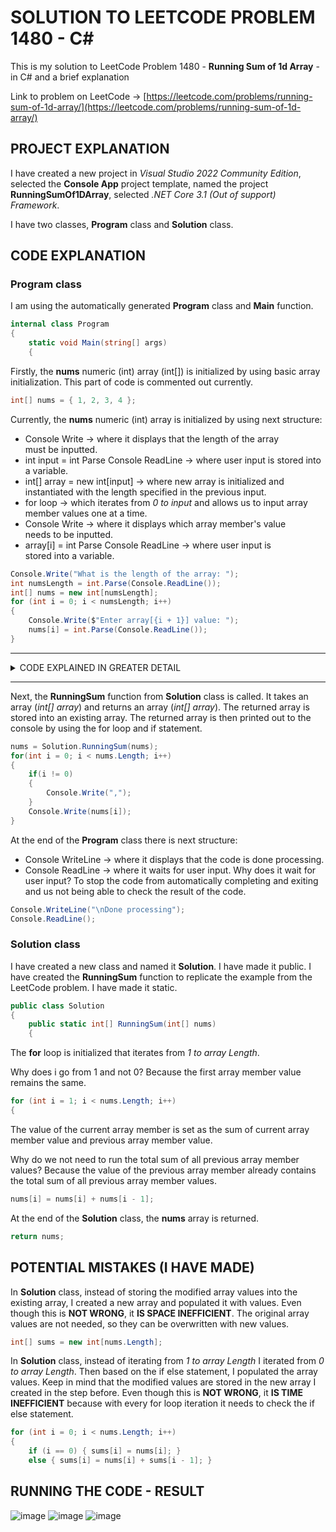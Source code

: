 # SOLUTION TO LEETCODE PROBLEM 1480 - C#

This is my solution to LeetCode Problem 1480 - **Running Sum of 1d Array** - in C# and a brief explanation

Link to problem on LeetCode -> [https://leetcode.com/problems/running-sum-of-1d-array/](https://leetcode.com/problems/running-sum-of-1d-array/)

## PROJECT EXPLANATION

I have created a new project in _Visual Studio 2022 Community Edition_, selected the **Console App** project template, named the project **RunningSumOf1DArray**, selected _.NET Core 3.1 (Out of support) Framework_.

I have two classes, **Program** class and **Solution** class.

## CODE EXPLANATION

### Program class 

I am using the automatically generated **Program** class and **Main** function.

```cs
internal class Program
{
    static void Main(string[] args)
    {
```

Firstly, the **nums** numeric (int) array (int[]) is initialized by using basic array initialization. This part of code is commented out currently.

```cs
int[] nums = { 1, 2, 3, 4 };
```

Currently, the **nums** numeric (int) array is initialized by using next structure:

- Console Write -> where it displays that the length of the array must be inputted.
- int input = int Parse Console ReadLine -> where user input is stored into a variable.
- int[] array = new int[input] -> where new array is initialized and instantiated with the length specified in the previous input.
- for loop -> which iterates from _0 to input_ and allows us to input array member values one at a time.
- Console Write -> where it displays which array member's value needs to be inputted.
- array[i] = int Parse Console ReadLine -> where user input is stored into a variable.

```cs
Console.Write("What is the length of the array: ");
int numsLength = int.Parse(Console.ReadLine());
int[] nums = new int[numsLength];
for (int i = 0; i < numsLength; i++)
{
    Console.Write($"Enter array[{i + 1}] value: ");
    nums[i] = int.Parse(Console.ReadLine());
}
```

---

<details>
<summary>CODE EXPLAINED IN GREATER DETAIL</summary><br>
- When initializing an array and at once filling it with values, notice that array Length does not need to be specified. This is because the Length of the array is implied by the number of values provided. Also, array does not need to be specifically instantiated (new int[input]). This is because instantiation is implied.<br><br>
- When initializing an array first before filling it with values, array Length needs to be specified and array needs to be specifically instantiated (new int[input]).<br><br>
- Console.ReadLine always takes user input in a text format (string) . To convert the text input (string) into a numeric input (int) -> int Parse needs to be used.<br><br>
- Array members can be accessed by using array[i].<br>
</details>

---

Next, the **RunningSum** function from **Solution** class is called. It takes an array (_int[] array_) and returns an array (_int[] array_). The returned array is stored into an existing array. The returned array is then printed out to the console by using the for loop and if statement.

```cs
nums = Solution.RunningSum(nums);
for(int i = 0; i < nums.Length; i++)
{
    if(i != 0)
    {
        Console.Write(",");
    }
    Console.Write(nums[i]);
}
```

At the end of the **Program** class there is next structure:

- Console WriteLine -> where it displays that the code is done processing.
- Console ReadLine -> where it waits for user input. Why does it wait for user input? To stop the code from automatically completing and exiting and us not being able to check the result of the code.

```cs
Console.WriteLine("\nDone processing");
Console.ReadLine();
```

### Solution class 

I have created a new class and named it **Solution**. I have made it public. I have created the **RunningSum** function to replicate the example from the LeetCode problem. I have made it static.

```cs
public class Solution
{
    public static int[] RunningSum(int[] nums)
    {
```

The **for** loop is initialized that iterates from _1 to array Length_.

Why does i go from 1 and not 0? Because the first array member value remains the same.

```cs
for (int i = 1; i < nums.Length; i++)
{
```

The value of the current array member is set as the sum of current array member value and previous array member value.

Why do we not need to run the total sum of all previous array member values? Because the value of the previous array member already contains the total sum of all previous array member values.

```cs
nums[i] = nums[i] + nums[i - 1];
```

At the end of the **Solution** class, the **nums** array is returned.

```cs
return nums;
```

## POTENTIAL MISTAKES (I HAVE MADE)

In **Solution** class, instead of storing the modified array values into the existing array, I created a new array and populated it with values. Even though this is **NOT WRONG**, it **IS SPACE INEFFICIENT**. The original array values are not needed, so they can be overwritten with new values.

```cs
int[] sums = new int[nums.Length];
```

In **Solution** class, instead of iterating from _1 to array Length_ I iterated from _0 to array Length_. Then based on the if else statement, I populated the array values. Keep in mind that the modified values are stored in the new array I created in the step before. Even though this is **NOT WRONG**, it **IS TIME INEFFICIENT** because with every for loop iteration it needs to check the if else statement.

```cs
for (int i = 0; i < nums.Length; i++)
{
    if (i == 0) { sums[i] = nums[i]; }
    else { sums[i] = nums[i] + sums[i - 1]; }
```

## RUNNING THE CODE - RESULT

![image](https://github.com/jerkdavi/LeetCode-Problem-1480-Solution-CSharp/assets/75536158/6ea62122-f6c8-43e9-8b9b-99982cc79789) ![image](https://github.com/jerkdavi/LeetCode-Problem-1480-Solution-CSharp/assets/75536158/8379897d-fa89-43ba-b50e-2825047b76a6) ![image](https://github.com/jerkdavi/LeetCode-Problem-1480-Solution-CSharp/assets/75536158/182345d8-b101-493b-91cd-591a9484280c)
